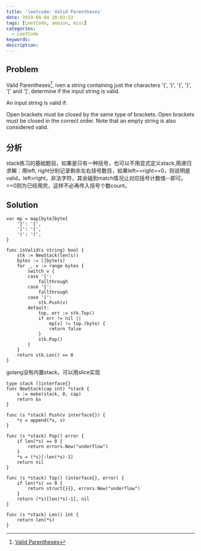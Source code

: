 ```yaml
---
title: 'leetcode: Valid Parentheses'
date: 2019-08-04 20:03:53
tags: [LeetCode, amazon, misc]
categories:
  - LeetCode
keywords:
description:
---
```


## Problem

Valid Parentheses[^1], iven a string containing just the characters '(', ')', '{', '}', '[' and ']', determine if the input string is valid.

An input string is valid if:

Open brackets must be closed by the same type of brackets.
Open brackets must be closed in the correct order.
Note that an empty string is also considered valid.

## 分析

stack练习的基础题目，如果是只有一种括号，也可以不用显式定义stack,用递归求解：用left, right分别记录剩余左右括号数目，如果left==right==0，则说明是valid，left>right，非法字符，其余碰到match情况让对应括号计数值--即可。==0则为已经用完，这样不必再传入括号个数count。



## Solution

```golang
var mp = map[byte]byte{
    '}': '{',
    ']': '[',
    ')': '(',
}

func isValid(s string) bool {
    stk := NewStack(len(s))
    bytes := []byte(s)
    for _, v := range bytes {
        switch v {
        case '{':
            fallthrough
        case '[':
            fallthrough
        case '(':
            stk.Push(v)
        default:
            top, err := stk.Top()
            if err != nil ||
                mp[v] != top.(byte) {
                return false
            }
            stk.Pop()
        }
    }
    return stk.Len() == 0
}
```

golang没有内置stack，可以用slice实现
```golang
type stack []interface{}
func NewStack(cap int) *stack {
    s := make(stack, 0, cap)
    return &s
}

func (s *stack) Push(v interface{}) {
    *s = append(*s, v)
}

func (s *stack) Pop() error {
    if len(*s) == 0 {
        return errors.New("underflow")
    }
    *s = (*s)[:len(*s)-1]
    return nil
}

func (s *stack) Top() (interface{}, error) {
    if len(*s) == 0 {
        return struct{}{}, errors.New("underflow")
    }
    return (*s)[len(*s)-1], nil
}

func (s *stack) Len() int {
    return len(*s)
}
```



[^1]: [Valid Parentheses](https://leetcode.com/problems/valid-parentheses/)